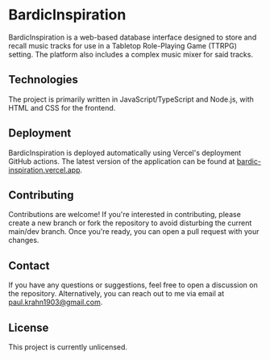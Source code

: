 # BardicInspiration

BardicInspiration is a web-based database interface designed to store and recall music tracks for use in a Tabletop Role-Playing Game (TTRPG) setting. The platform also includes a complex music mixer for said tracks.

## Technologies

The project is primarily written in JavaScript/TypeScript and Node.js, with HTML and CSS for the frontend.

## Deployment

BardicInspiration is deployed automatically using Vercel's deployment GitHub actions. The latest version of the application can be found at [bardic-inspiration.vercel.app](https://bardic-inspiration.vercel.app/).

## Contributing

Contributions are welcome! If you're interested in contributing, please create a new branch or fork the repository to avoid disturbing the current main/dev branch. Once you're ready, you can open a pull request with your changes.

## Contact

If you have any questions or suggestions, feel free to open a discussion on the repository. Alternatively, you can reach out to me via email at paul.krahn1903@gmail.com.

## License

This project is currently unlicensed.

